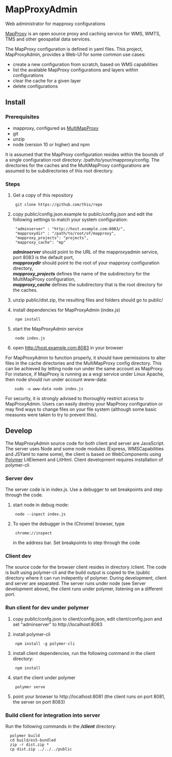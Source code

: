 # MapProxyAdmin
Web administrator for mapproxy configurations

[MapProxy](https://mapproxy.org/) is an open source proxy and caching service for WMS, WMTS, TMS and other geospatial data services.

The MapProxy configuration is defined in yaml files. This project, MapProxyAdmin, provides a Web-UI for some common use cases:
* create a new configuration from scratch, based on WMS capabilities
* list the available MapProxy configurations and layers within configurations
* clear the cache for a given layer
* delete configurations

## Install

### Prerequisites
* mapproxy, configured as [MultiMapProxy](https://mapproxy.org/docs/1.11.0/deployment.html#multimapproxy)
* git
* unzip
* node (version 10 or higher) and npm

It is assumed that the MapProxy configuration resides within the bounds of a single configuration root directory:
/path/to/your/mapproxy/config. The directories for the caches and the MultiMapProxy 
configurations are assumed to be subdirectories of this root directory.

### Steps
1. Get a copy of this repository

        git clone https://github.com/this/repo

2. copy public/config.json.example to public/config.json and edit the following settings to match your system configuration:

        "adminserver" : "http://host.example.com:8083/",
        "mapproxydir" : "/path/to/root/of/mapproxy",
        "mapproxy_projects": "projects",
        "mapproxy_cache": "mp"

    ***adminserver*** should point to the URL of the mapproxyadmin service, port 8083 is the default port,    
    ***mapproxydir*** should point to the root of your mapproxy configuration directory,  
    ***mapproxy_projects*** defines the name of the subdirectory for the MultiMapProxy configuration,  
    ***mapproxy_cache*** defines the subdirectory that is the root directory for the caches.
3. unzip public/dist.zip, the resulting files and folders should go to public/
4. install dependencies for MapProxyAdmin (index.js)

        npm install

5. start the MapProxyAdmin service

        node index.js

6. open http://host.example.com:8083 in your browser

For MapProxyAdmin to function properly, it should have permissions to alter files in the cache directories and the MultiMapProxy config directory. This can be achieved by letting node run under the same account as MapProxy. For instance, if MapProxy is running as a wsgi service under Linux Apache, then node should run under account www-data:

        sudo -u www-data node index.js

For security, it is strongly advised to thoroughly restrict access to MapProxyAdmin. Users can easily destroy your MapProxy configuration or may find ways to change files on your file system (although some basic measures were taken to try to prevent this).

## Develop
The MapProxyAdmin source code for both client and server are JavaScript. The server uses Node and some node modules (Express, WMSCapabilities and JSYaml to name some), the client is based on WebComponents using [Polymer](https://www.polymer-project.org/) LitElement and LitHtml. Client development requires installation of polymer-cli


### Server dev
The server code is in index.js. Use a debugger to set breakpoints and step through the code. 

1. start node in debug mode:

        node --inpect index.js

2. To open the debugger in the (Chrome) browser, type

        chrome://inspect
    
    in the address bar. Set breakpoints to step through the code

### Client dev
The source code for the browser client resides in directory /client. The code is built using polymer-cli and the build output is copied to the /public directory where it can run indepently of polymer. During development, client and server are separated. The server runs under node (see Server development above), the client runs under polymer, listening on a different port.

### Run client for dev under polymer
1. copy public/confg.json to client/config.json, edit client/config.json and set "adminserver" to http://localhost:8083
2. install polymer-cli

        npm install -g polymer-cli

3. install client dependencies, run the following command in the client directory:

        npm install

4. start the client under polymer 

        polymer serve

5. point your browser to http://localhost:8081 (the client runs on port 8081, the server on port 8083)

### Build client for integration into server
Run the following commands in the ***/client*** directory:

      polymer build
      cd build/es5-bundled
      zip -r dist.zip *
      cp dist.zip ../../../public














